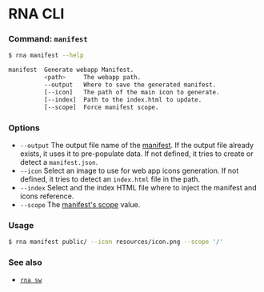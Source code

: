 # RNA CLI

### Command: `manifest`

```sh
$ rna manifest --help

manifest  Generate webapp Manifest.
          <path>     The webapp path.
          --output   Where to save the generated manifest.
          [--icon]   The path of the main icon to generate.
          [--index]  Path to the index.html to update.
          [--scope]  Force manifest scope.
```

### Options

* `--output` The output file name of the [manifest](https://developer.mozilla.org/en-US/docs/Web/Manifest). If the output file already exists, it uses it to pre-populate data. If not defined, it tries to create or detect a `manifest.json`.
* `--icon` Select an image to use for web app icons generation. If not defined, it tries to detect an `index.html` file in the path.
* `--index` Select and the index HTML file where to inject the manifest and icons reference.
* `--scope` The [manifest's scope](https://developer.mozilla.org/en-US/docs/Web/Manifest#scope) value.

### Usage
```sh
$ rna manifest public/ --icon resources/icon.png --scope '/'
```

### See also

* [`rna sw`](../sw/)
